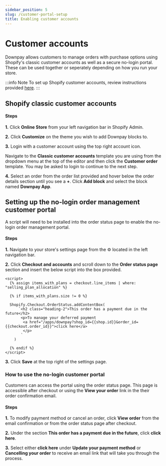 ```yaml
---
sidebar_position: 5
slug: /customer-portal-setup
title: Enabling customer accounts
---
```


# Customer accounts

Downpay allows customers to manage orders with purchase options using Shopify's classic customer accounts as well as a secure no-login portal. These can be used together or seperately depending on how you run your store. 

:::info Note
To set up Shopify customer accounts, review instructions provided [here](https://help.shopify.com/en/manual/customers/customer-accounts).
:::

## Shopify classic customer accounts

#### Steps

**1.** Click **Online Store** from your left navigation bar in Shopify Admin.

**2.** Click **Customize** on the theme you wish to add Downpay blocks to.

**3.** Login with a customer account using the top right account icon. 

Navigate to the **Classic customer accounts** template you are using from the dropdown menu at the top of the editor and then click the **Customer order** template. You may be asked to login to continue to the next step.

**4.** Select an order from the order list provided and hover below the order details section until you see a **+**. Click **Add block** and select the block named **Downpay App**.

## Setting up the no-login order management customer portal

A script will need to be installed into the order status page to enable the no-login order management portal.
#### Steps

**1.** Navigate to your store's settings page from the ⚙️ located in the left navigation bar.

**2.** Click **Checkout and accounts** and scroll down to the **Order status page** section and insert the below script into the box provided.

```
<script>
  {% assign items_with_plans = checkout.line_items | where: "selling_plan_allocation" %}

  {% if items_with_plans.size != 0 %}

  Shopify.Checkout.OrderStatus.addContentBox(
      `<h2 class="heading-2">This order has a payment due in the future</h2>
       <p>To manage your deferred payment 
        <a href="/apps/downpay?shop_id={{shop.id}}&order_id={{checkout.order_id}}">click here</a>
        </p>
       `
    )

  {% endif %}
</script>
```

**3.** Click **Save** at the top right of the settings page.


### How to use the no-login customer portal


Customers can access the portal using the order status page. This page is accessible after checkout or using the **View your order** link in the their order confirmation email.

#### Steps

**1.** To modify payment method or cancel an order, click **View order** from the email confirmation or from the order status page after checkout.

**2.** Under the section **This order has a payment due in the future**, click **click here**.

**3.** Select either **click here** under **Update your payment method** or **Cancelling your order** to receive an email link that will take you through the process.